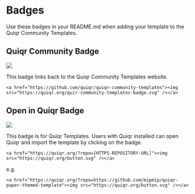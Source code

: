 # Badges

Use these badges in your README.md when adding your template to the Quiqr Community Templates.

## Quiqr Community Badge

<img src="https://quiqr.org/quir-community-templates-badge.svg" />

This badge links back to the Quiqr Community Templates website.

```
<a href="https://github.com/quiqr/quiqr-community-templates"><img src="https://quiqr.org/quir-community-templates-badge.svg" /></a>
```

## Open in Quiqr Badge

<img src="https://quiqr.org/button.svg" />

This badge is for Quiqr Templates. Users with Quiqr installed can open Quiqr and import the template by clicking on the badge.

```
<a href="https://quiqr.org/?repo=[HTTPS-REPOSITORY-URL]"><img src="https://quiqr.org/button.svg" /></a>
```

e.g.

```
<a href="https://quiqr.org/?repo=https://github.com/mipmip/quiqr-paper-themed-template"><img src="https://quiqr.org/button.svg" /></a>
```
